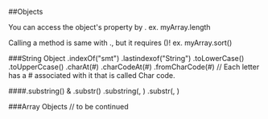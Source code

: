 ##Objects

You can access the object's property by .
ex. myArray.length

Calling a method is same with ., but it requires ()!
ex. myArray.sort()

###String Object
.indexOf("smt")
.lastindexof("String")
.toLowerCase()
.toUpperCcase()
.charAt(#)
.charCodeAt(#)
.fromCharCode(#)
// Each letter has a # associated with it that is called Char code.

####.substring() & .substr()
.substring(<star>, <end>)
.substr(<start>, <how many letters to keep>)

###Array Objects
// to be continued

